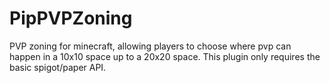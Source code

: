 # PipPVPZoning
PVP zoning for minecraft, allowing players to choose where pvp can happen in a 10x10 space up to a 20x20 space. This plugin only requires the basic spigot/paper API.
